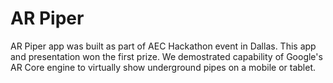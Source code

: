 # AR Piper

AR Piper app was built as part of AEC Hackathon event in Dallas. This app and presentation won the first prize. We demostrated capability of Google's AR Core engine to virtually show underground pipes on a mobile or tablet. 
